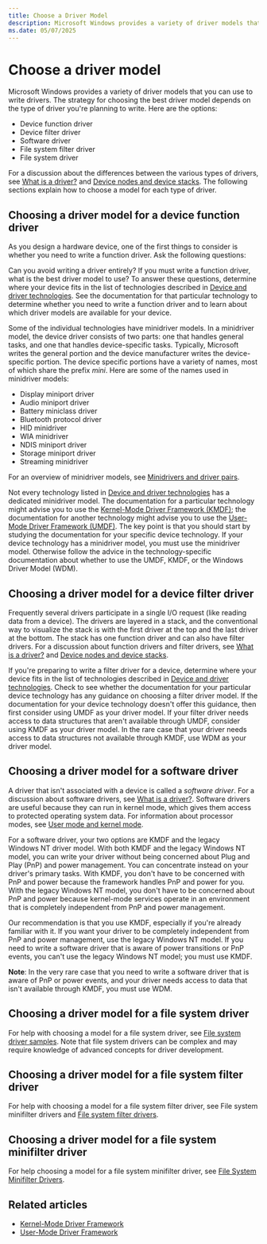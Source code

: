 ```yaml
---
title: Choose a Driver Model
description: Microsoft Windows provides a variety of driver models that you can use to write drivers.
ms.date: 05/07/2025
---
```


# Choose a driver model

Microsoft Windows provides a variety of driver models that you can use to write drivers. The strategy for choosing the best driver model depends on the type of driver you're planning to write. Here are the options:

- Device function driver
- Device filter driver
- Software driver
- File system filter driver
- File system driver

For a discussion about the differences between the various types of drivers, see [What is a driver?](what-is-a-driver-.md) and [Device nodes and device stacks](device-nodes-and-device-stacks.md). The following sections explain how to choose a model for each type of driver.

## Choosing a driver model for a device function driver

As you design a hardware device, one of the first things to consider is whether you need to write a function driver. Ask the following questions:

Can you avoid writing a driver entirely?
If you must write a function driver, what is the best driver model to use?
To answer these questions, determine where your device fits in the list of technologies described in [Device and driver technologies](../device-and-driver-technologies.md). See the documentation for that particular technology to determine whether you need to write a function driver and to learn about which driver models are available for your device.

Some of the individual technologies have minidriver models. In a minidriver model, the device driver consists of two parts: one that handles general tasks, and one that handles device-specific tasks. Typically, Microsoft writes the general portion and the device manufacturer writes the device-specific portion. The device specific portions have a variety of names, most of which share the prefix *mini*. Here are some of the names used in minidriver models:

- Display miniport driver
- Audio miniport driver
- Battery miniclass driver
- Bluetooth protocol driver
- HID minidriver
- WIA minidriver
- NDIS miniport driver
- Storage miniport driver
- Streaming minidriver

For an overview of minidriver models, see [Minidrivers and driver pairs](minidrivers-and-driver-pairs.md).

Not every technology listed in [Device and driver technologies](../device-and-driver-technologies.md) has a dedicated minidriver model. The documentation for a particular technology might advise you to use the [Kernel-Mode Driver Framework (KMDF)](../wdf/index.md); the documentation for another technology might advise you to use the [User-Mode Driver Framework (UMDF)](../wdf/index.md). The key point is that you should start by studying the documentation for your specific device technology. If your device technology has a minidriver model, you must use the minidriver model. Otherwise follow the advice in the technology-specific documentation about whether to use the UMDF, KMDF, or the Windows Driver Model (WDM).

## Choosing a driver model for a device filter driver

Frequently several drivers participate in a single I/O request (like reading data from a device). The drivers are layered in a stack, and the conventional way to visualize the stack is with the first driver at the top and the last driver at the bottom. The stack has one function driver and can also have filter drivers. For a discussion about function drivers and filter drivers, see [What is a driver?](what-is-a-driver-.md) and [Device nodes and device stacks](device-nodes-and-device-stacks.md).

If you're preparing to write a filter driver for a device, determine where your device fits in the list of technologies described in [Device and driver technologies](../device-and-driver-technologies.md). Check to see whether the documentation for your particular device technology has any guidance on choosing a filter driver model. If the documentation for your device technology doesn't offer this guidance, then first consider using UMDF as your driver model. If your filter driver needs access to data structures that aren't available through UMDF, consider using KMDF as your driver model. In the rare case that your driver needs access to data structures not available through KMDF, use WDM as your driver model.

## Choosing a driver model for a software driver

A driver that isn't associated with a device is called a *software driver*. For a discussion about software drivers, see [What is a driver?](what-is-a-driver-.md). Software drivers are useful because they can run in kernel mode, which gives them access to protected operating system data. For information about processor modes, see [User mode and kernel mode](user-mode-and-kernel-mode.md).

For a software driver, your two options are KMDF and the legacy Windows NT driver model. With both KMDF and the legacy Windows NT model, you can write your driver without being concerned about Plug and Play (PnP) and power management. You can concentrate instead on your driver's primary tasks. With KMDF, you don't have to be concerned with PnP and power because the framework handles PnP and power for you. With the legacy Windows NT model, you don't have to be concerned about PnP and power because kernel-mode services operate in an environment that is completely independent from PnP and power management.

Our recommendation is that you use KMDF, especially if you're already familiar with it. If you want your driver to be completely independent from PnP and power management, use the legacy Windows NT model. If you need to write a software driver that is aware of power transitions or PnP events, you can't use the legacy Windows NT model; you must use KMDF.

**Note**: In the very rare case that you need to write a software driver that is aware of PnP or power events, and your driver needs access to data that isn't available through KMDF, you must use WDM.

## Choosing a driver model for a file system driver

For help with choosing a model for a file system driver, see [File system driver samples](../samples/file-system-driver-samples.md). Note that file system drivers can be complex and may require knowledge of advanced concepts for driver development.

## Choosing a driver model for a file system filter driver

For help with choosing a model for a file system filter driver, see File system minifilter drivers and [File system filter drivers](../ifs/index.md).

## Choosing a driver model for a file system minifilter driver

For help choosing a model for a file system minifilter driver, see [File System Minifilter Drivers](../ifs/filter-manager-concepts.md).

## Related articles

- [Kernel-Mode Driver Framework](../wdf/index.md)
- [User-Mode Driver Framework](../wdf/index.md)
